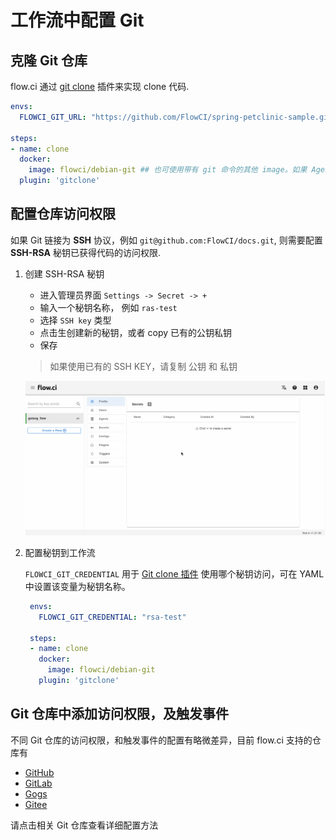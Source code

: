 # 工作流中配置 Git

## 克隆 Git 仓库

flow.ci 通过 [git clone](https://github.com/flowci-plugins/gitclone) 插件来实现 clone 代码.

```yaml
envs:
  FLOWCI_GIT_URL: "https://github.com/FlowCI/spring-petclinic-sample.git" ## 替换对应的仓库地址, 支持 https 或 ssh

steps:
- name: clone
  docker:
    image: flowci/debian-git ## 也可使用带有 git 命令的其他 image。如果 Agent 运行环境带有 Git 命令，也可以不使用 docker 定义
  plugin: 'gitclone'
```


## 配置仓库访问权限

如果 Git 链接为 __SSH__ 协议，例如 `git@github.com:FlowCI/docs.git`, 则需要配置 __SSH-RSA__ 秘钥已获得代码的访问权限.

1. 创建 SSH-RSA 秘钥

   - 进入管理员界面 `Settings -> Secret -> +`
   - 输入一个秘钥名称， 例如 `ras-test`
   - 选择 `SSH key` 类型
   - 点击生创建新的秘钥，或者 copy 已有的公钥私钥
   - 保存

   > 如果使用已有的 SSH KEY，请复制 公钥 和 私钥

    ![how to create ssh-rsa secret](../../_images/secret/create_ssh_key.gif)

2. 配置秘钥到工作流

   `FLOWCI_GIT_CREDENTIAL` 用于 [Git clone 插件](https://github.com/flowci-plugins/gitclone) 使用哪个秘钥访问，可在 YAML 中设置该变量为秘钥名称。

   ```yaml
    envs:
      FLOWCI_GIT_CREDENTIAL: "rsa-test"

    steps:
    - name: clone
      docker:
        image: flowci/debian-git
      plugin: 'gitclone'
   ```

## Git 仓库中添加访问权限，及触发事件

不同 Git 仓库的访问权限，和触发事件的配置有略微差异，目前 flow.ci 支持的仓库有

- [GitHub](/cn/git/github.md)
- [GitLab](/cn/git/gitlab.md)
- [Gogs](/cn/git/gogs.md)
- [Gitee](/cn/git/gitee.md)

请点击相关 Git 仓库查看详细配置方法

